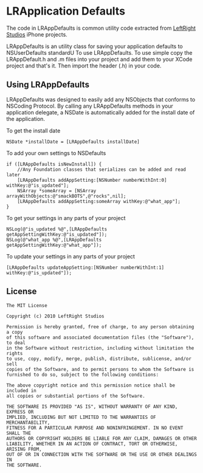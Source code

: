 LRApplication Defaults
===================================

The code in LRAppDefaults is common utility code extracted from [LeftRight Studios](http://www.leftright.co/) iPhone projects. 

LRAppDefaults is an utility class for saving your application defaults to NSUserDefaults standardU
To use LRAppDefaults. To use simple copy the LRAppDefault.h and .m files into your project and add them to your XCode project and that's it. Then import the header (.h) in your code.


Using LRAppDefaults
-----------------

LRAppDefaults was designed to easily add any NSObjects that conforms to NSCoding Protocol. By calling any LRAppDefaults methods in your application delegate, a NSDate is automatically added for the install date of the application. 

To get the install date
	
	NSDate *installDate = [LRAppDefaults installDate]
    
To add your own settings to NSDefaults 

	if ([LRAppDefaults isNewInstall]) {
		//Any Foundation classes that serializes can be added and read later
		[LRAppDefaults addAppSetting:[NSNumber numberWithInt:0] withKey:@"is_updated"];
		NSArray *someArray = [NSArray arrayWithObjects:@"smackBOTS",@"rocks",nil];
		[LRAppDefaults addAppSetting:someArray withKey:@"what_app"];
	}

To get your settings in any parts of your project
	
	NSLog(@"is_updated %@",[LRAppDefaults getAppSettingWithKey:@"is_updated"]);
	NSLog(@"what_app %@",[LRAppDefaults getAppSettingWithKey:@"what_app"]);
		
To update your settings in any parts of your project
	
	[LRAppDefaults updateAppSetting:[NSNumber numberWithInt:1] withKey:@"is_updated"]);

License
-------
    The MIT License
    
    Copyright (c) 2010 LeftRight Studios
    
    Permission is hereby granted, free of charge, to any person obtaining a copy
    of this software and associated documentation files (the "Software"), to deal
    in the Software without restriction, including without limitation the rights
    to use, copy, modify, merge, publish, distribute, sublicense, and/or sell
    copies of the Software, and to permit persons to whom the Software is
    furnished to do so, subject to the following conditions:
    
    The above copyright notice and this permission notice shall be included in
    all copies or substantial portions of the Software.
    
    THE SOFTWARE IS PROVIDED "AS IS", WITHOUT WARRANTY OF ANY KIND, EXPRESS OR
    IMPLIED, INCLUDING BUT NOT LIMITED TO THE WARRANTIES OF MERCHANTABILITY,
    FITNESS FOR A PARTICULAR PURPOSE AND NONINFRINGEMENT. IN NO EVENT SHALL THE
    AUTHORS OR COPYRIGHT HOLDERS BE LIABLE FOR ANY CLAIM, DAMAGES OR OTHER
    LIABILITY, WHETHER IN AN ACTION OF CONTRACT, TORT OR OTHERWISE, ARISING FROM,
    OUT OF OR IN CONNECTION WITH THE SOFTWARE OR THE USE OR OTHER DEALINGS IN
    THE SOFTWARE.
     
    